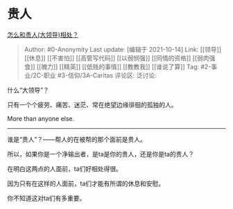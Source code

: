 # 贵人
[怎么和贵人(大领导)相处？](https://www.zhihu.com/question/461793388/answer/2167810020)

> Author: #0-Anonymity
> Last update: [编辑于 2021-10-14]
> Link: [[领导]] [[休息]] [[不害怕]] [[高管写代码]] [[以弱悯强]] [[同情的资格]] [[弱肉强食]] [[魄力]] [[精英]] [[低贱的事情]] [[教教我]] [[谁说了算]]
> Tag: #2-事业/2C-职业 #3-信仰/3A-Caritas
> 评论区:
> 泛讨论:

什么“大领导”？

只有一个个疲劳、痛苦、迷茫、常在绝望边缘徘徊的孤独的人。

More than anyone else.

---

谁是“贵人”？——帮人的在被帮的那个面前是贵人。

所以，如果你是一个净输出者，是ta是你的贵人，还是你是ta的贵人？

在明白这两点的人面前，ta们好相处得很。

因为只有在这样的人面前，ta们才能有所谓的休息和安慰。

你不知道这对ta们有多重要。
